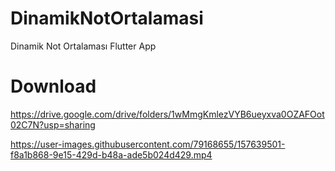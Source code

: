 # DinamikNotOrtalamasi
Dinamik Not Ortalaması Flutter App

# Download
https://drive.google.com/drive/folders/1wMmgKmlezVYB6ueyxva0OZAFOot02C7N?usp=sharing


https://user-images.githubusercontent.com/79168655/157639501-f8a1b868-9e15-429d-b48a-ade5b024d429.mp4

